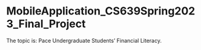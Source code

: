 # MobileApplication_CS639Spring2023_Final_Project
The topic is: Pace Undergraduate Students’ Financial Literacy.
